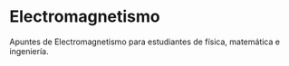 # Electromagnetismo
Apuntes de Electromagnetismo para estudiantes de física, matemática e ingeniería.
